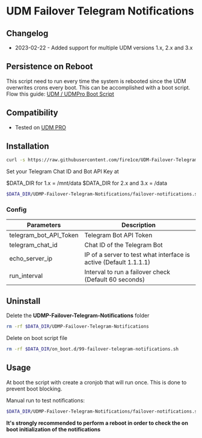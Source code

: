 # UDM Failover Telegram Notifications

## Changelog

- 2023-02-22 - Added support for multiple UDM versions 1.x, 2.x and 3.x

## Persistence on Reboot

This script need to run every time the system is rebooted since the UDM overwrites crons every boot.
This can be accomplished with a boot script. Flow this guide: [UDM / UDMPro Boot Script](https://github.com/unifi-utilities/unifios-utilities/tree/main/on-boot-script)

## Compatibility

- Tested on [UDM PRO][amz-udm-pro-url]

## Installation

```bash
curl -s https://raw.githubusercontent.com/fire1ce/UDM-Failover-Telegram-Notifications/main/install.sh | sh
```

Set your Telegram Chat ID and Bot API Key at

$DATA_DIR for 1.x = /mnt/data
$DATA_DIR for 2.x and 3.x = /data

```bash
$DATA_DIR/UDMP-Failover-Telegram-Notifications/failover-notifications.sh
```

### Config

| Parameters             | Description                                                       |
| ---------------------- | ----------------------------------------------------------------- |
| telegram_bot_API_Token | Telegram Bot API Token                                            |
| telegram_chat_id       | Chat ID of the Telegram Bot                                       |
| echo_server_ip         | IP of a server to test what interface is active (Default 1.1.1.1) |
| run_interval           | Interval to run a failover check (Default 60 seconds)             |

## Uninstall

Delete the **UDMP-Failover-Telegram-Notifications** folder

```bash
rm -rf $DATA_DIR/UDMP-Failover-Telegram-Notifications
```

Delete on boot script file

```bash
rm -rf $DATA_DIR/on_boot.d/99-failover-telegram-notifications.sh
```

## Usage

At boot the script with create a cronjob that will run once. This is done to prevent boot blocking.

Manual run to test notifications:

```bash
$DATA_DIR/UDMP-Failover-Telegram-Notifications/failover-notifications.sh
```

**It's strongly recommended to perform a reboot in order to check the on boot initialization of the notifications**

<!-- --- -->

[amz-udm-pro-url]: https://amzn.to/3J4fezk 'Amazon Unifi UDM Pro'

